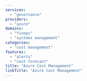 ```yaml
---
services:
  - "governance"
providers:
  - "azure"
domains:
  - "finops"
  - "systems management"
categories:
  - "cost management"
features:
  - "alerts"
  - "cost forecast"
title: "Azure Cost Management"
linkTitle: "Azure Cost Management"
---
```

